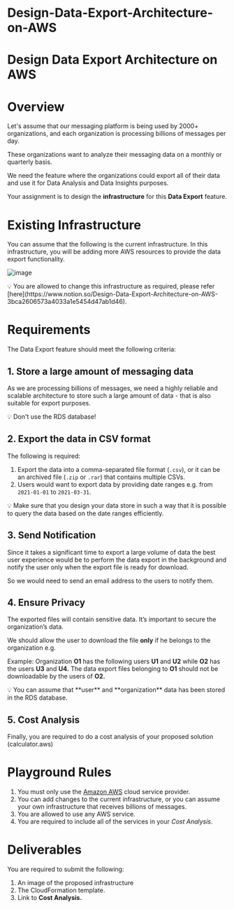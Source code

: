 # Design-Data-Export-Architecture-on-AWS

# Design Data Export Architecture on AWS

# Overview

Let's assume that our messaging platform is being used by 2000+ organizations, and each organization is processing billions of messages per day.

These organizations want to analyze their messaging data on a monthly or quarterly basis.

We need the feature where the organizations could export all of their data and use it for Data Analysis and Data Insights purposes.

Your assignment is to design the **infrastructure** for this **Data Export** feature.

# Existing Infrastructure

You can assume that the following is the current infrastructure. In this infrastructure, you will be adding more AWS resources to provide the data export functionality.

![image](https://user-images.githubusercontent.com/70093183/168265666-74189ad2-3510-4561-bb05-e6e4f74d759d.png)
<aside>
💡 You are allowed to change this infrastructure as required, please refer [here](https://www.notion.so/Design-Data-Export-Architecture-on-AWS-3bca2606573a4033a1e5454d47ab1d46).

</aside>

# Requirements

The Data Export feature should meet the following criteria:

## 1. Store a large amount of messaging data

As we are processing billions of messages, we need a highly reliable and scalable architecture to store such a large amount of data - that is also suitable for export purposes.

<aside>
💡 Don't use the RDS database!

</aside>

## 2. Export the data in CSV format

The following is required:

1. Export the data into a comma-separated file format (`.csv`), or it can be an archived file (`.zip` or `.rar`) that contains multiple CSVs.
2. Users would want to export data by providing date ranges e.g. from `2021-01-01` to `2021-03-31`.

<aside>
💡 Make sure that you design your data store in such a way that it is possible to query the data based on the date ranges efficiently.

</aside>

## 3. Send Notification

Since it takes a significant time to export a large volume of data the best user experience would be to perform the data export in the background and notify the user only when the export file is ready for download. 

So we would need to send an email address to the users to notify them.

## 4. Ensure Privacy

The exported files will contain sensitive data. It’s important to secure the organization’s data.

We should allow the user to download the file **only** if he belongs to the organization e.g.

Example: Organization **O1** has the following users **U1** and **U2** while **O2** has the users **U3** and **U4.** The data export files belonging to **O1** should not be downloadable by the users of **O2.**

<aside>
💡 You can assume that **user** and **organization** data has been stored in the RDS database.

</aside>

## 5. Cost Analysis

Finally, you are required to do a cost analysis of your proposed solution (calculator.aws)

# Playground Rules

1. You must only use the [Amazon AWS](https://aws.amazon.com/) cloud service provider.
2. You can add changes to the current infrastructure, or you can assume your own infrastructure that receives billions of messages.
3. You are allowed to use any AWS service.
4. You are required to include all of the services in your *Cost Analysis*.

# Deliverables

You are required to submit the following:

1. An image of the proposed infrastructure
2. The CloudFormation template.
3. Link to **Cost Analysis.**
